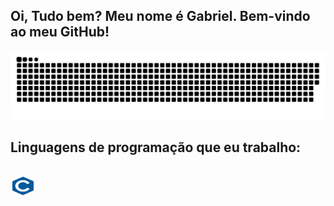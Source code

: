 ## Oi, Tudo bem? Meu nome é Gabriel. Bem-vindo ao meu GitHub!
<div>
 
![Snake animation](https://github.com/gabessouza/gabessouza/blob/output/github-contribution-grid-snake.svg)
 
## Linguagens de programação que eu trabalho:
<div>
 
 <div style="display: inline_block"><br>
 <img align="center" alt="Gabes-Js" height="30" width="40" src="https://raw.githubusercontent.com/devicons/devicon/master/icons/c/c-plain.svg">
</div>
